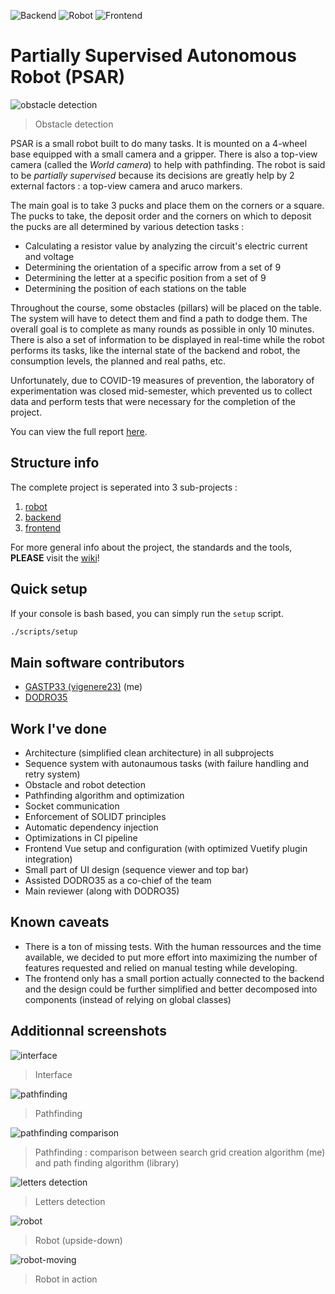 ![Backend](https://github.com/vigenere23/iRondelle/workflows/Backend/badge.svg)
![Robot](https://github.com/vigenere23/iRondelle/workflows/Robot/badge.svg)
![Frontend](https://github.com/vigenere23/iRondelle/workflows/Frontend/badge.svg)

# Partially Supervised Autonomous Robot (PSAR)

![obstacle detection](https://user-images.githubusercontent.com/32545895/79995493-49afdb80-8485-11ea-9100-70d93fb9326a.gif)

> Obstacle detection

PSAR is a small robot built to do many tasks. It is mounted on a 4-wheel base equipped with a small camera and a gripper. There is also a top-view camera (called the *World camera*) to help with pathfinding. The robot is said to be *partially supervised* because its decisions are greatly help by 2 external factors : a top-view camera and aruco markers. 

The main goal is to take 3 pucks and place them on the corners or a square. The pucks to take, the deposit order and the corners on which to deposit the pucks are all determined by various detection tasks :

- Calculating a resistor value by analyzing the circuit's electric current and voltage
- Determining the orientation of a specific arrow from a set of 9
- Determining the letter at a specific position from a set of 9
- Determining the position of each stations on the table

Throughout the course, some obstacles (pillars) will be placed on the table. The system will have to detect them and find a path to dodge them. The overall goal is to complete as many rounds as possible in only 10 minutes. There is also a set of information to be displayed in real-time while the robot performs its tasks, like the internal state of the backend and robot, the consumption levels, the planned and real paths, etc.

Unfortunately, due to COVID-19 measures of prevention, the laboratory of experimentation was closed mid-semester, which prevented us to collect data and perform tests that were necessary for the completion of the project.

You can view the full report [here](./report_fr.pdf).

## Structure info

The complete project is seperated into 3 sub-projects :

1. [robot](./robot/)
2. [backend](./backend/)
3. [frontend](./frontend/)

For more general info about the project, the standards and the tools, **PLEASE** visit the [wiki](./wiki/README.md)!

## Quick setup

If your console is bash based, you can simply run the `setup` script.

```bash
./scripts/setup
```

## Main software contributors

- [GASTP33 (vigenere23)](https://github.com/vigenere23) (me)
- [DODRO35](https://github.com/DODRO35)

## Work I've done

- Architecture (simplified clean architecture) in all subprojects
- Sequence system with autonaumous tasks (with failure handling and retry system)
- Obstacle and robot detection
- Pathfinding algorithm and optimization
- Socket communication
- Enforcement of SOLID*T* principles
- Automatic dependency injection
- Optimizations in CI pipeline
- Frontend Vue setup and configuration (with optimized Vuetify plugin integration)
- Small part of UI design (sequence viewer and top bar)
- Assisted DODRO35 as a co-chief of the team
- Main reviewer (along with DODRO35)

## Known caveats

- There is a ton of missing tests. With the human ressources and the time available, we decided to put more effort into maximizing the number of features requested and relied on manual testing while developing.
- The frontend only has a small portion actually connected to the backend and the design could be further simplified and better decomposed into components (instead of relying on global classes)

## Additionnal screenshots

![interface](https://user-images.githubusercontent.com/32545895/79995525-559b9d80-8485-11ea-8eb5-da559d9e587b.png)

> Interface

![pathfinding](https://user-images.githubusercontent.com/32545895/79995535-57fdf780-8485-11ea-9db2-c3519ae6d9ab.png)

> Pathfinding

![pathfinding comparison](https://user-images.githubusercontent.com/32545895/79996265-3fdaa800-8486-11ea-9684-33518cf86680.png)

> Pathfinding : comparison between search grid creation algorithm (me) and path finding algorithm (library)

![letters detection](https://user-images.githubusercontent.com/32545895/79996432-757f9100-8486-11ea-8f18-fab6d475b798.jpg)

> Letters detection

![robot](https://user-images.githubusercontent.com/32545895/79996550-97791380-8486-11ea-922f-d490bf7130a2.jpg)

> Robot (upside-down)

![robot-moving](https://user-images.githubusercontent.com/32545895/79999160-9695b100-8489-11ea-904b-cf8804416c93.gif)

> Robot in action
